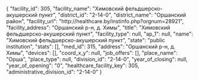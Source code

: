 {
    "facility_id": 305,
    "facility_name": "Химовский фельдшерско-акушерский пункт",
    "district_id": "2-14-0",
    "district_name": "Оршанский район",
    "facility_url": "http:\/\/healthcare.by\/instinfo.php?orgnum=28921",
    "facility_address": "Оршанский р-н, д. Химы",
    "title": "Химовский фельдшерско-акушерский пункт",
    "facility_type": null,
    "ap_1": null,
    "name": "Химовский фельдшерско-акушерский пункт",
    "state": "public institution",
    "stats": [],
    "med_id": 315,
    "address": "Оршанский р-н, д. Химы",
    "devices": [],
    "coord_x_y": null,
    "job_offers": [],
    "place_name": "Орша",
    "place_type": null,
    "division_id": "2-14-0",
    "year_of_closing": null,
    "year_of_opening": "0",
    "healthcare_facility_key": 305,
    "administrative_division_id": "2-14-0"
}